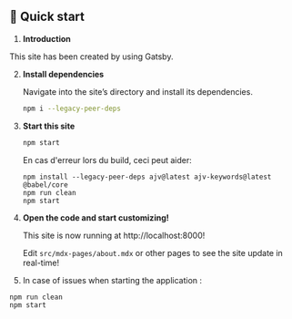 ## 🚀 Quick start

1.  **Introduction**

   This site has been created by using Gatsby.


2.  **Install dependencies**

    Navigate into the site’s directory and install its dependencies.

    ```sh
    npm i --legacy-peer-deps
    ```

3. **Start this site**

    ```sh
    npm start
    ```

    En cas d'erreur lors du build, ceci peut aider:

    ```
    npm install --legacy-peer-deps ajv@latest ajv-keywords@latest @babel/core
    npm run clean
    npm start
    ```

4.  **Open the code and start customizing!**

    This site is now running at http://localhost:8000!

    Edit `src/mdx-pages/about.mdx` or other pages to see the site update in real-time!

5. In case of issues when starting the application :
```sh
npm run clean
npm start
```